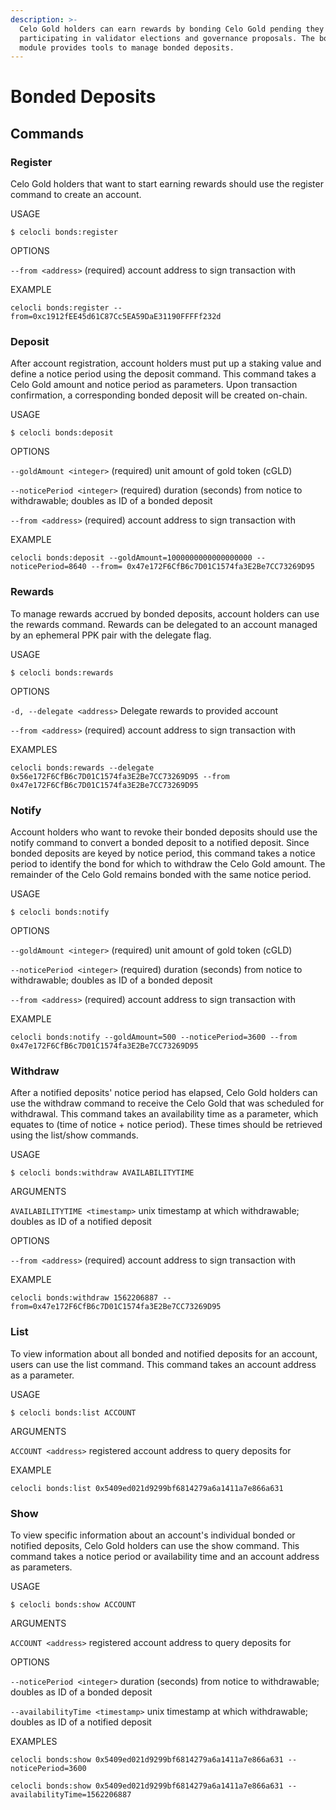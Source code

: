 ```yaml
---
description: >-
  Celo Gold holders can earn rewards by bonding Celo Gold pending they are also
  participating in validator elections and governance proposals. The bonds
  module provides tools to manage bonded deposits.
---
```


# Bonded Deposits

## **Commands**

### **Register**

Celo Gold holders that want to start earning rewards should use the register command to create an account.

USAGE

`$ celocli bonds:register`

OPTIONS

`--from <address>` \(required\) account address to sign transaction with

EXAMPLE

`celocli bonds:register --from=0xc1912fEE45d61C87Cc5EA59DaE31190FFFFf232d`

### **Deposit**

After account registration, account holders must put up a staking value and define a notice period using the deposit command. This command takes a Celo Gold amount and notice period as parameters. Upon transaction confirmation, a corresponding bonded deposit will be created on-chain.

USAGE

`$ celocli bonds:deposit`

OPTIONS

`--goldAmount <integer>` \(required\) unit amount of gold token \(cGLD\)

`--noticePeriod <integer>` \(required\) duration \(seconds\) from notice to withdrawable; doubles as ID of a bonded deposit

`--from <address>` \(required\) account address to sign transaction with

EXAMPLE

`celocli bonds:deposit --goldAmount=1000000000000000000 --noticePeriod=8640 --from= 0x47e172F6CfB6c7D01C1574fa3E2Be7CC73269D95`

### **Rewards**

To manage rewards accrued by bonded deposits, account holders can use the rewards command. Rewards can be delegated to an account managed by an ephemeral PPK pair with the delegate flag.

USAGE

`$ celocli bonds:rewards`

OPTIONS

`-d, --delegate <address>` Delegate rewards to provided account

`--from <address>` \(required\) account address to sign transaction with

EXAMPLES

`celocli bonds:rewards --delegate 0x56e172F6CfB6c7D01C1574fa3E2Be7CC73269D95 --from 0x47e172F6CfB6c7D01C1574fa3E2Be7CC73269D95`

### **Notify**

Account holders who want to revoke their bonded deposits should use the notify command to convert a bonded deposit to a notified deposit. Since bonded deposits are keyed by notice period, this command takes a notice period to identify the bond for which to withdraw the Celo Gold amount. The remainder of the Celo Gold remains bonded with the same notice period.

USAGE

`$ celocli bonds:notify`

OPTIONS

`--goldAmount <integer>` \(required\) unit amount of gold token \(cGLD\)

`--noticePeriod <integer>` \(required\) duration \(seconds\) from notice to withdrawable; doubles as ID of a bonded deposit

`--from <address>` \(required\) account address to sign transaction with

EXAMPLE

`celocli bonds:notify --goldAmount=500 --noticePeriod=3600 --from 0x47e172F6CfB6c7D01C1574fa3E2Be7CC73269D95`

### **Withdraw**

After a notified deposits' notice period has elapsed, Celo Gold holders can use the withdraw command to receive the Celo Gold that was scheduled for withdrawal. This command takes an availability time as a parameter, which equates to \(time of notice + notice period\). These times should be retrieved using the list/show commands.

USAGE

`$ celocli bonds:withdraw AVAILABILITYTIME`

ARGUMENTS

`AVAILABILITYTIME <timestamp>` unix timestamp at which withdrawable; doubles as ID of a notified deposit

OPTIONS

`--from <address>` \(required\) account address to sign transaction with

EXAMPLE

`celocli bonds:withdraw 1562206887 --from=0x47e172F6CfB6c7D01C1574fa3E2Be7CC73269D95`

### **List**

To view information about all bonded and notified deposits for an account, users can use the list command. This command takes an account address as a parameter.

USAGE

`$ celocli bonds:list ACCOUNT`

ARGUMENTS

`ACCOUNT <address>` registered account address to query deposits for

EXAMPLE

`celocli bonds:list 0x5409ed021d9299bf6814279a6a1411a7e866a631`

### **Show**

To view specific information about an account's individual bonded or notified deposits, Celo Gold holders can use the show command. This command takes a notice period or availability time and an account address as parameters.

USAGE

`$ celocli bonds:show ACCOUNT`

ARGUMENTS

`ACCOUNT <address>` registered account address to query deposits for

OPTIONS

`--noticePeriod <integer>` duration \(seconds\) from notice to withdrawable; doubles as ID of a bonded deposit

`--availabilityTime <timestamp>` unix timestamp at which withdrawable; doubles as ID of a notified deposit

EXAMPLES

`celocli bonds:show 0x5409ed021d9299bf6814279a6a1411a7e866a631 --noticePeriod=3600`

`celocli bonds:show 0x5409ed021d9299bf6814279a6a1411a7e866a631 --availabilityTime=1562206887`

